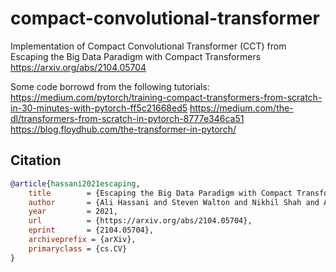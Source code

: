 # compact-convolutional-transformer
Implementation of Compact Convolutional Transformer (CCT) from Escaping the Big Data Paradigm with Compact Transformers  
https://arxiv.org/abs/2104.05704

Some code borrowd from the following tutorials:  
https://medium.com/pytorch/training-compact-transformers-from-scratch-in-30-minutes-with-pytorch-ff5c21668ed5
https://medium.com/the-dl/transformers-from-scratch-in-pytorch-8777e346ca51
https://blog.floydhub.com/the-transformer-in-pytorch/

## Citation
```bibtex
@article{hassani2021escaping,
	title        = {Escaping the Big Data Paradigm with Compact Transformers},
	author       = {Ali Hassani and Steven Walton and Nikhil Shah and Abulikemu Abuduweili and Jiachen Li and Humphrey Shi},
	year         = 2021,
	url          = {https://arxiv.org/abs/2104.05704},
	eprint       = {2104.05704},
	archiveprefix = {arXiv},
	primaryclass = {cs.CV}
}
```
